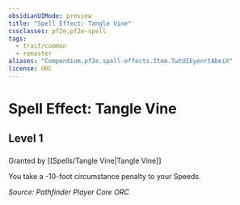 ```yaml
---
obsidianUIMode: preview
title: "Spell Effect: Tangle Vine"
cssclasses: pf2e,pf2e-spell
tags:
  - trait/common
  - remaster
aliases: "Compendium.pf2e.spell-effects.Item.TwtUIEyenrtAbeiX"
license: ORC
---
```

# Spell Effect: Tangle Vine
## Level 1
### 






Granted by [[Spells/Tangle Vine|Tangle Vine]]

You take a -10-foot circumstance penalty to your Speeds.

*Source: Pathfinder Player Core*
*ORC*